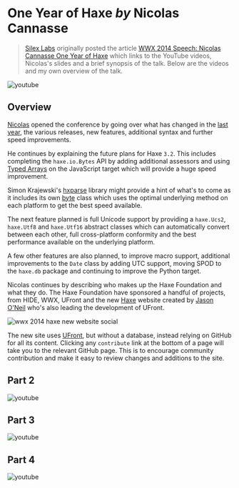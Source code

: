 [_template]: ../../templates/wwx/video.html
[date]: / "2014-07-07T15:18:52+01:00"
[modified]: / "2014-07-10T14:49:39+01:00"
[“”]: a ""
# One Year of Haxe _by_ Nicolas Cannasse

> [Silex Labs] originally posted the article [WWX 2014 Speech: Nicolas Cannasse One
> Year of Haxe][sl1] which links to the YouTube videos, Nicolas's slides and a brief
> synopsis of the talk. Below are the videos and my own overview of the talk.

![youtube](u2k08FIiGqI)

## Overview

[Nicolas][tw1] opened the conference by going over what has changed in the
[last year][l1], the various releases, new features, additional syntax and further 
speed improvements.

He continues by explaining the future plans for Haxe `3.2`. This includes
completing the `haxe.io.Bytes` API by adding additional assessors and using 
[Typed Arrays] on the JavaScript target which will provide a huge speed
improvement. 

Simon Krajewski's [hxparse][l2] library might provide a hint of what's to
come as it includes its own [byte][l3] class which uses the optimal underlying method
on each platform to get the best speed available.

The next feature planned is full Unicode support by providing a `haxe.Ucs2`,
`haxe.Utf8` and `haxe.Utf16` abstract classes which can automatically convert
between each other, full cross-platform conformity and the best performance available
on the underlying platform.

A few other features are also planned, to improve macro support, additional improvements
to the `Date` class by adding UTC support, moving SPOD to the `haxe.db` package and 
continuing to improve the Python target.

Nicolas continues by describing who makes up the Haxe Foundation and what they do. The
Haxe Foundation have sponsored a handful of projects, from HIDE, WWX, UFront and
the new [Haxe][l4] website created by [Jason O'Neil][tw2] who's also leading 
the development of UFront.

![wwx 2014 haxe new website social](/img/wwx/2014/new-haxe-site.jpg "The New Haxe Website")

The new site uses [UFront], but without a database, instead relying on GitHub for all its
content. Clicking any `contribute` link at the bottom of a page will take you to the
relevant GitHub page. This is to encourage community contribution and make it easy to
review changes and additions to the site.

## Part 2

![youtube](YZDsQNtq4OM)

## Part 3

![youtube](NjXRMM3FQPk)

## Part 4

![youtube](7rhFjotSa48)

[tw1]: https://twitter.com/ncannasse "@ncannasse"
[tw2]: https://twitter.com/jayoneil "@jayoneil"
	
[l1]: https://ncannasse.github.io/hxslides/www/wwx2014.html#1 "One Year of Haxe"
[l2]: https://github.com/Simn/hxparse/ "HxParse on GitHub"
[l3]: https://github.com/Simn/hxparse/tree/development/src/byte "HxParse byte.ByteData Class"
[l4]: http://haxe.org "The New Haxe Website"
	
[ufront]: https://github.com/ufront "UFront on GitHub"
[typed arrays]: https://developer.mozilla.org/en-US/docs/Web/JavaScript/Typed_arrays "JavaScript Typed Arrays"
[silex labs]: http://www.silexlabs.org/ "Silex Labs"
[sl1]: http://www.silexlabs.org/202725/the-blog/wwx2014-speech-nicolas-cannasse-one-year-of-haxe/ "WWX 2014 Speech: Nicolas Cannasse One Year of Haxe"